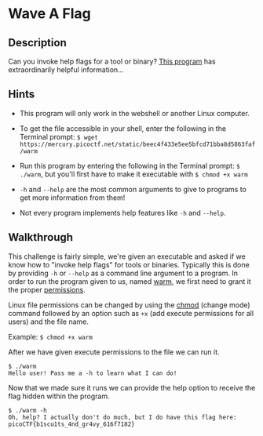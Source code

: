 # Wave A Flag

## Description

Can you invoke help flags for a tool or binary? [This program](./warm "") has extraordinarily helpful information...

## Hints

* This program will only work in the webshell or another Linux computer.

* To get the file accessible in your shell, enter the following in the Terminal prompt: ```$ wget https://mercury.picoctf.net/static/beec4f433e5ee5bfcd71bba8d5863faf/warm```

* Run this program by entering the following in the Terminal prompt: ```$ ./warm```, but you'll first have to make it executable with ```$ chmod +x warm```

* ```-h``` and ```--help``` are the most common arguments to give to programs to get more information from them!

* Not every program implements help features like ```-h``` and ```--help```.

## Walkthrough

This challenge is fairly simple, we're given an executable and asked if we know how to "invoke help flags" for tools or binaries. Typically this is done by providing ```-h``` or ```--help``` as a command line argument to a program. In order to run the program given to us, named [warm](./warm "Warm Binary"), we first need to grant it the proper [permissions](https://linuxhandbook.com/linux-file-permissions/ "Linux File Permissions").

Linux file permissions can be changed by using the [chmod](https://linuxize.com/post/chmod-command-in-linux/ "Linuxize article on the chmod command") (change mode) command followed by an option such as ```+x``` (add execute permissions for all users) and the file name.

Example: ```$ chmod +x warm```

After we have given execute permissions to the file we can run it.

```
$ ./warm
Hello user! Pass me a -h to learn what I can do!
```

Now that we made sure it runs we can provide the help option to receive the flag hidden within the program.

```
$ ./warm -h
Oh, help? I actually don't do much, but I do have this flag here: picoCTF{b1scu1ts_4nd_gr4vy_616f7182}
```
